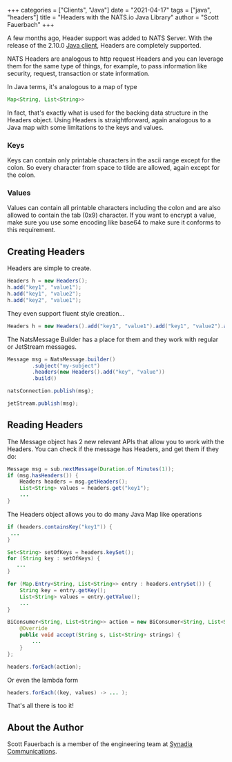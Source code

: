 +++
categories = ["Clients", "Java"]
date = "2021-04-17"
tags = ["java", "headers"]
title = "Headers with the NATS.io Java Library"
author = "Scott Fauerbach"
+++

A few months ago, Header support was added to NATS Server.
With the release of the 2.10.0 [Java client](https://github.com/nats-io/nats.java), Headers are completely supported.

NATS Headers are analogous to http request Headers and you can leverage them for the same type of things,
for example, to pass information like security, request, transaction or state information.

In Java terms, it's analogous to a map of type

```java
Map<String, List<String>>
```

In fact, that's exactly what is used for the backing data structure in the Headers object. 
Using Headers is straightforward, again analogous to a Java map with some limitations to the keys and values.

### Keys

Keys can contain only printable characters in the ascii range except for the colon. 
So every character from space to tilde are allowed, again except for the colon.

### Values

Values can contain all printable characters including the colon and are also allowed to contain the
tab (0x9) character. If you want to encrypt a value, make sure you use some encoding like base64 to make sure
it conforms to this requirement.

## Creating Headers

Headers are simple to create.

```java
Headers h = new Headers();
h.add("key1", "value1");
h.add("key1", "value2");
h.add("key2", "value1");
```

They even support fluent style creation...

```java
Headers h = new Headers().add("key1", "value1").add("key1", "value2").add("key2", "value1");
```

The NatsMessage Builder has a place for them and they work with regular or JetStream messages.

```java
Message msg = NatsMessage.builder()
        .subject("my-subject")
        .headers(new Headers().add("key", "value"))
        .build()
```

```java
natsConnection.publish(msg);      
```

```java
jetStream.publish(msg);
```

## Reading Headers

The Message object has 2 new relevant APIs that allow you to work with the Headers.
You can check if the message has Headers, and get them if they do:

```java
Message msg = sub.nextMessage(Duration.of Minutes(1));
if (msg.hasHeaders()) {
    Headers headers = msg.getHeaders();
    List<String> values = headers.get("key1");
    ...
}
```

The Headers object allows you to do many Java Map like operations

```java
if (headers.containsKey("key1")) {
 ...
}
```

```java
Set<String> setOfKeys = headers.keySet();
for (String key : setOfKeys) {
   ...
}
```

```java
for (Map.Entry<String, List<String>> entry : headers.entrySet()) {
    String key = entry.getKey();
    List<String> values = entry.getValue();   
    ...     
}
```

```java
BiConsumer<String, List<String>> action = new BiConsumer<String, List<String>>() {
    @Override
    public void accept(String s, List<String> strings) {
        ...
    }
};

headers.forEach(action);
```

Or even the lambda form

```java
headers.forEach((key, values) -> ... );
```

That's all there is too it!

## About the Author

Scott Fauerbach is a member of the engineering team at [Synadia Communications](https://synadia.com).
